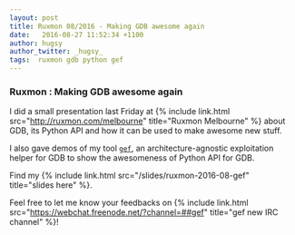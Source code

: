 ```yaml
---
layout: post
title: Ruxmon 08/2016 - Making GDB awesome again
date:   2016-08-27 11:52:34 +1100
author: hugsy
author_twitter: _hugsy_
tags:  ruxmon gdb python gef
---
```


### Ruxmon : Making GDB awesome again ###

I did a small presentation last Friday at {% include link.html src="http://ruxmon.com/melbourne" title="Ruxmon Melbourne" %} about GDB, its Python API and how it can be used to make awesome new stuff.

I also gave demos of my tool [`gef`](https://github.com/hugsy/gef.git), an
architecture-agnostic exploitation helper for GDB to show the awesomeness of
Python API for GDB.

Find my
{% include link.html src="/slides/ruxmon-2016-08-gef" title="slides here" %}.

Feel free to let me know your feedbacks on
{% include link.html src="https://webchat.freenode.net/?channel=##gef" title="gef new IRC channel" %}!
